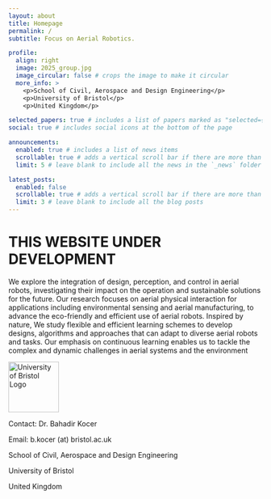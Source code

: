```yaml
---
layout: about
title: Homepage
permalink: /
subtitle: Focus on Aerial Robotics.

profile:
  align: right
  image: 2025_group.jpg
  image_circular: false # crops the image to make it circular
  more_info: >
    <p>School of Civil, Aerospace and Design Engineering</p>
    <p>University of Bristol</p>
    <p>United Kingdom</p>

selected_papers: true # includes a list of papers marked as "selected={true}"
social: true # includes social icons at the bottom of the page

announcements:
  enabled: true # includes a list of news items
  scrollable: true # adds a vertical scroll bar if there are more than 3 news items
  limit: 5 # leave blank to include all the news in the `_news` folder

latest_posts:
  enabled: false
  scrollable: true # adds a vertical scroll bar if there are more than 3 new posts items
  limit: 3 # leave blank to include all the blog posts
---
```


# THIS WEBSITE UNDER DEVELOPMENT

We explore the integration of design, perception, and control in aerial robots, investigating their impact on the operation and sustainable solutions for the future. Our research focuses on aerial physical interaction for applications including environmental sensing and aerial manufacturing, to advance the eco-friendly and efficient use of aerial robots. Inspired by nature, We study flexible and efficient learning schemes to develop designs, algorithms and approaches that can adapt to diverse aerial robots and tasks. Our emphasis on continuous learning enables us to tackle the complex and dynamic challenges in aerial systems and the environment

<img height=100px width=auto src="./static/arg_logo-cropped.svg" alt="University of Bristol Logo">

Contact: Dr. Bahadir Kocer

Email: b.kocer (at) bristol.ac.uk

School of Civil, Aerospace and Design Engineering

University of Bristol

United Kingdom
